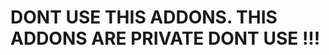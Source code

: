 DONT USE THIS ADDONS. THIS ADDONS ARE PRIVATE DONT USE !!!
==========================================================
